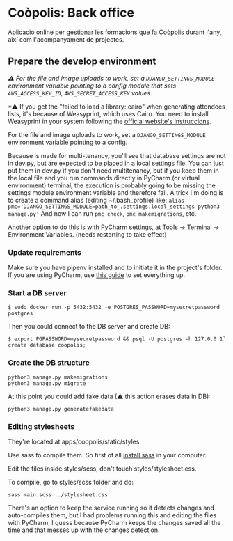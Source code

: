 # Coòpolis: Back office

Aplicació online per gestionar les formacions que fa Coòpolis durant l'any, així com l'acompanyament de projectes.

## Prepare the develop environment

*⚠ For the file and image uploads to work, set a `DJANGO_SETTINGS_MODULE` environment variable pointing to a config
module that sets `AWS_ACCESS_KEY_ID`, `AWS_SECRET_ACCESS_KEY` values.*

*⚠ If you get the "failed to load a library: cairo" when generating attendees lists, it's because of Weasyprint,
which uses Cairo.
You need to install Weasyprint in your system following the [official website's instruccions](https://weasyprint.readthedocs.io/en/stable/install.html#macos).

For the file and image uploads to work, set a `DJANGO_SETTINGS_MODULE` environment variable pointing to a config.

Because is made for multi-tenancy, you'll see that database settings are not in dev.py, but are expected to be placed
in a local settings file.
You can just put them in dev.py if you don't need multitenancy, but if you keep them in the local file
and you run commands directly in PyCharm (or virtual environment) terminal, the execution is probably
going to be missing the settings module environment variable and therefore fail.
A trick I'm doing is to create a command alias (editing ~/.bash_profile) like:
`alias pmc='DJANGO_SETTINGS_MODULE=path_to_.settings.local_settings python3 manage.py'`
And now I can run `pmc check`, `pmc makemigrations`, etc. 

Another option to do this is with PyCharm settings, at Tools -> Terminal -> Environment Variables.
(needs restarting to take effect)

### Update requirements

Make sure you have pipenv installed and to initiate it in the project's folder.
If you are using PyCharm, use [this guide](href="https://www.jetbrains.com/help/pycharm/pipenv.html") to set everything up.

### Start a DB server

`$ sudo docker run -p 5432:5432 -e POSTGRES_PASSWORD=mysecretpassword postgres`

Then you could connect to the DB server and create DB:
```
$ export PGPASSWORD=mysecretpassword && psql -U postgres -h 127.0.0.1`
create database coopolis;
```

### Create the DB structure
```
python3 manage.py makemigrations
python3 manage.py migrate
```

At this point you could add fake data (⚠ this action erases data in DB):
```
python3 manage.py generatefakedata
```

### Editing stylesheets

They're located at apps/coopolis/static/styles

Use sass to compile them.
So first of all [install sass](https://sass-lang.com/install) in your computer.

Edit the files inside styles/scss, don't touch styles/stylesheet.css.

To compile, go to styles/scss folder and do:

    sass main.scss ../stylesheet.css
    
There's an option to keep the service running so it detects changes and auto-compiles them, but I had
problems running this and editing the files with PyCharm, I guess because PyCharm keeps the changes
saved all the time and that messes up with the changes detection.